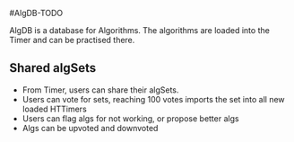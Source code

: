 #AlgDB-TODO

AlgDB is a database for Algorithms. The algorithms are loaded into the Timer and can be practised there.

Shared algSets
--------------
- From Timer, users can share their algSets.
- Users can vote for sets, reaching 100 votes imports the set into all new loaded HTTimers
- Users can flag algs for not working, or propose better algs
- Algs can be upvoted and downvoted
